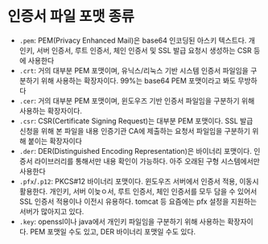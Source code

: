 # 인증서 파일 포맷 종류

- `.pem`: PEM(Privacy Enhanced Mail)은 base64 인코딩된 아스키 텍스트다. 개인키, 서버 인증서, 루트 인증서, 체인 인증서 및 SSL 발급 요청시 생성하는 CSR 등에 사용한다
- `.crt`: 거의 대부분 PEM 포맷이며, 유닉스/리눅스 기반 시스템 인증서 파일임을 구분하기 위해 사용하는 확장자이다. 99%는 base64 PEM 포맷이라고 봐도 무방하다
- `.cer`: 거의 대부분 PEM 포맷이며, 윈도우즈 기반 인증서 파일임을 구분하기 위해 사용하는 확장자이다.
- `.csr`: CSR(Certificate Signing Request)는 대부분 PEM 포맷이다. SSL 발급 신청을 위해 본 파일을 내용 인증기관 CA에 제출하는 요청서 파일임을 구분하기 위해 붙이는 확장자이다
- `.der`: DER(Distinguished Encoding Representation)은 바이너리 포맷이다. 인증서 라이브러리를 통해서만 내용 확인이 가능하다. 아주 오래된 구형 시스템에서만 사용한다
- `.pfx`/`.p12`: PKCS#12 바이너리 포맷이다. 윈도우즈 서버에서 인증서 적용, 이동시 활용한다. 개인키, 서버 이늦ㅇ서, 루트 인증서, 체인 인증서를 모두 담을 수 있어서 SSL 인증서 적용이나 이전시 유용하다. tomcat 등 요즘에는 pfx 설정을 지원하는 서버가 많아지고 있다.
- `.key`: openssl이나 java에서 개인키 파일임을 구분하기 위해 사용하는 확장자이다. PEM 포맷일 수도 있고, DER 바이너리 포맷일 수도 있다.

